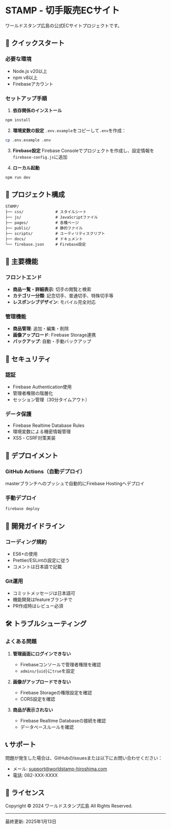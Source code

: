 # STAMP - 切手販売ECサイト

ワールドスタンプ広島の公式ECサイトプロジェクトです。

## 🚀 クイックスタート

### 必要な環境
- Node.js v20以上
- npm v8以上
- Firebaseアカウント

### セットアップ手順

1. **依存関係のインストール**
```bash
npm install
```

2. **環境変数の設定**
`.env.example`をコピーして`.env`を作成：
```bash
cp .env.example .env
```

3. **Firebase設定**
Firebase Consoleでプロジェクトを作成し、設定情報を`firebase-config.js`に追加

4. **ローカル起動**
```bash
npm run dev
```

## 📁 プロジェクト構成

```
STAMP/
├── css/              # スタイルシート
├── js/               # JavaScriptファイル
├── pages/            # 各種ページ
├── public/           # 静的ファイル
├── scripts/          # ユーティリティスクリプト
├── docs/             # ドキュメント
└── firebase.json     # Firebase設定
```

## 🔧 主要機能

### フロントエンド
- **商品一覧・詳細表示**: 切手の閲覧と検索
- **カテゴリー分類**: 記念切手、普通切手、特殊切手等
- **レスポンシブデザイン**: モバイル完全対応

### 管理機能
- **商品管理**: 追加・編集・削除
- **画像アップロード**: Firebase Storage連携
- **バックアップ**: 自動・手動バックアップ

## 🔐 セキュリティ

### 認証
- Firebase Authentication使用
- 管理者権限の階層化
- セッション管理（30分タイムアウト）

### データ保護
- Firebase Realtime Database Rules
- 環境変数による機密情報管理
- XSS・CSRF対策実装

## 🚀 デプロイメント

### GitHub Actions（自動デプロイ）
masterブランチへのプッシュで自動的にFirebase Hostingへデプロイ

### 手動デプロイ
```bash
firebase deploy
```

## 📝 開発ガイドライン

### コーディング規約
- ES6+の使用
- Prettier/ESLintの設定に従う
- コメントは日本語で記載

### Git運用
- コミットメッセージは日本語可
- 機能開発はfeatureブランチで
- PR作成時はレビュー必須

## 🛠️ トラブルシューティング

### よくある問題

1. **管理画面にログインできない**
   - Firebaseコンソールで管理者権限を確認
   - `admins/{uid}`に`true`を設定

2. **画像がアップロードできない**
   - Firebase Storageの権限設定を確認
   - CORS設定を確認

3. **商品が表示されない**
   - Firebase Realtime Databaseの接続を確認
   - データベースルールを確認

## 📞 サポート

問題が発生した場合は、GitHubのIssuesまたは以下にお問い合わせください：
- メール: support@worldstamp-hiroshima.com
- 電話: 082-XXX-XXXX

## 📄 ライセンス

Copyright © 2024 ワールドスタンプ広島 All Rights Reserved.

---

最終更新: 2025年1月13日